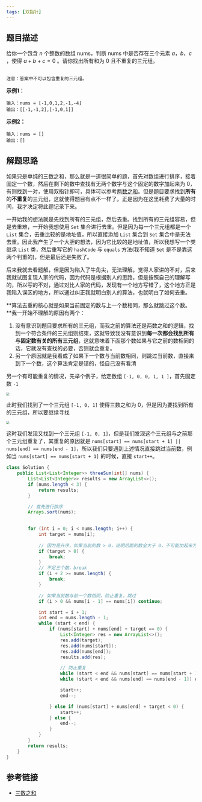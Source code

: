 ```yaml
---
tags: [双指针]
---
```


## 题目描述

给你一个包含 $n$ 个整数的数组 nums，判断 nums 中是否存在三个元素 $a$，$b$，$c$ ，使得 $a + b + c = 0$ 。请你找出所有和为 $0$ 且不重复的三元组。

```note

注意：答案中不可以包含重复的三元组。
```

**示例1：**

```
输入：nums = [-1,0,1,2,-1,-4]
输出：[[-1,-1,2],[-1,0,1]]
```

**示例2：**

```
输入：nums = []
输出：[]
```

## 解题思路

如果只是单纯的三数之和，那么就是一道很简单的题，首先对数组进行排序，接着固定一个数，然后在剩下的数中查找有无两个数字与这个固定的数字加起来为 $0$，有则找到一对，使用双指针即可，具体可以参考[两数之和](https://lastknightcoder.github.io/lastknightcoder/%E4%B8%A4%E6%95%B0%E4%B9%8B%E5%92%8C/)。但是题目要求找到**所有**的**不重复**的三元组，这就使得题目有点不一样了。正是因为在这里耗费了大量的时间，我才决定将此题记录下来。

一开始我的想法就是先找到所有的三元组，然后去重。找到所有的三元组容易，但是去重难，一开始我想使用 `Set` 集合进行去重。但是因为每一个三元组都是一个 `List` 集合，去重比较的是地址值，所以直接添加 `List` 集合到 `Set` 集合中是无法去重。因此我产生了一个大胆的想法，因为它比较的是地址值，所以我想写一个类继承 `List` 类，然后重写它的 `hashCode` 与 `equals` 方法(我不知道 `Set` 是不是靠这两个判重的)，但是最后还是失败了。

后来我就去看题解，但是因为陷入了牛角尖，无法理解，觉得人家讲的不对，后来我就试图复现人家的代码，因为代码是根据别人的思路，但是按照自己的理解写的，所以写的不对，通过对比人家的代码，发现有一个地方写错了，这个地方正是我陷入误区的地方，所以通过纠正我就明白别人的算法，也就明白了如何去重。

**算法去重的核心就是如果当前固定的数与上一个数相同，那么就跳过这个数。**我一开始不理解的原因有两个：

1. 没有意识到题目要求所有的三元组，而我之前的算法还是两数之和的逻辑，找到一个符合条件的三元组则结束，这就导致我没有意识到**每一次都会找到所有与固定数有关的所有三元组**，这就意味着下面那个数如果与它之前的数相同的话，它就没有查找的必要，否则就会重复。
2. 另一个原因就是我看成了如果下一个数与当前数相同，则跳过当前数，直接来到下一个数，这个算法肯定是错的，怪自己没有看清

另一个有可能重复的情况，先举个例子，给定数组 `[-1, 0, 0, 1, 1 ]`，首先固定数 `-1`

<img src="https://gitee.com/lastknightcoder/blogimage/raw/master/20210318164312.png" style="zoom:50%;" />

此时我们找到了一个三元组 `[-1, 0, 1]` 使得三数之和为 $0$，但是因为要找到所有的三元组，所以要继续寻找

<img src="https://gitee.com/lastknightcoder/blogimage/raw/master/20210318164513.png" style="zoom:50%;" />

这时我们发现又找到一个三元组 `[-1, 0, 1]`，但是我们发现这个三元组与之前那个三元组重复了，其重复的原因就是 `nums[start] == nums[start + 1] || nums[end] == nums[end - 1]`，所以我们只要遇到上述情况直接跳过当前数，例如当 `nums[start] == nums[start + 1]` 的时候，直接 `start++`。

```java
class Solution {
    public List<List<Integer>> threeSum(int[] nums) {
        List<List<Integer>> results = new ArrayList<>();
        if (nums.length < 3) {
            return results;
        }

        // 首先进行排序
        Arrays.sort(nums);

        
        for (int i = 0; i < nums.length; i++) {
            int target = nums[i];
            
            // 因为是升序，如果当前的数 > 0，说明后面的数全大于 0，不可能加起来为 0
            if (target > 0) {
                break;
            }
            // 不足三个数，break
            if (i + 2 >= nums.length) {
                break;
            }

            // 如果当前数与前一个数相同，防止重复，跳过
            if (i > 0 && nums[i - 1] == nums[i]) continue;

            int start = i + 1;
            int end = nums.length - 1;
            while (start < end) {
                if (nums[start] + nums[end] + target == 0) {
                    List<Integer> res = new ArrayList<>();
                    res.add(target);
                    res.add(nums[start]);
                    res.add(nums[end]);
                    results.add(res);

                    // 防止重复
                    while (start < end && nums[start] == nums[start + 1]) start++;
                    while (start < end && nums[end] == nums[end - 1]) end--;

                    start++;
                    end--;

                } else if (nums[start] + nums[end] + target < 0) {
                    start++;
                } else {
                    end--;
                }
            }
        }
        return results;
    }
}
```

## 参考链接

- [三数之和](https://leetcode-cn.com/problems/3sum/)


